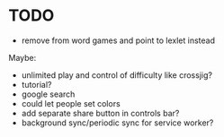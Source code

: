 # TODO

- remove from word games and point to lexlet instead

Maybe:

- unlimited play and control of difficulty like crossjig?
- tutorial?
- google search
- could let people set colors
- add separate share button in controls bar?
- background sync/periodic sync for service worker?
